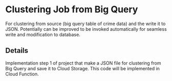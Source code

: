 # Clustering Job from Big Query
For clustering from source (big query table of crime data) and the write it to JSON. Potentially can be improved to be invoked automatically for seamless write and modification to database.

## Details
Implementation step 1 of project that make a JSON file for clustering from Big Query and save it to Cloud Storage. This code will be implemented in Cloud Function.